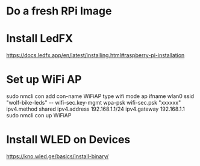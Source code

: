 # Do a fresh RPi Image

# Install LedFX

https://docs.ledfx.app/en/latest/installing.html#raspberry-pi-installation

# Set up WiFi AP

sudo nmcli con add con-name WiFiAP type wifi mode ap ifname wlan0 ssid "wolf-bike-leds" -- wifi-sec.key-mgmt wpa-psk wifi-sec.psk "xxxxxx" ipv4.method shared ipv4.address 192.168.1.1/24 ipv4.gateway 192.168.1.1
sudo nmcli con up WiFiAP

# Install WLED on Devices

https://kno.wled.ge/basics/install-binary/

